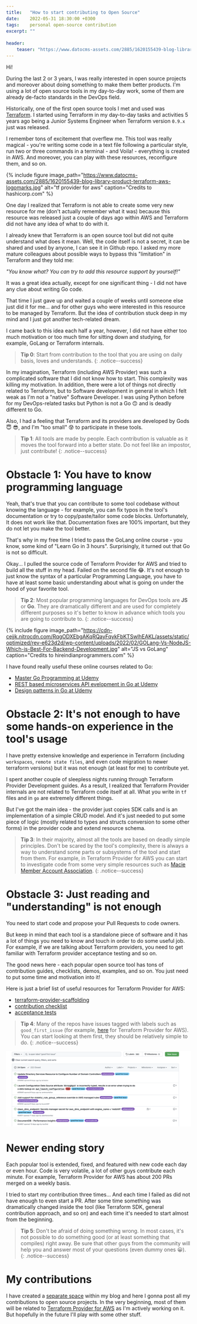 ```yaml
---
title:   "How to start contributing to Open Source"
date:    2022-05-31 18:30:00 +0300
tags:    personal open-source contribution
excerpt: ""

header:
    teaser: "https://www.datocms-assets.com/2885/1620155439-blog-library-product-terraform-aws-logomarks.jpg"
---
```


Hi!

During the last 2 or 3 years, I was really interested in open source projects and moreover about doing something to make
them better products. I'm using a lot of open source tools in my day-to-day work, some of them are already de-facto 
standards in the DevOps field.

Historically, one of the first open source tools I met and used was [Terraform][tf]. I started using Terraform in my day-to-day
tasks and activities 5 years ago being a Junior Systems Engineer when Terraform version `0.9.x` just was released.

I remember tons of excitement that overflew me. This tool was really magical - you're writing some code in a text file
following a particular style, run two or three commands in a terminal - and Voila! - everything is created in AWS. And
moreover, you can play with these resources, reconfigure them, and so on.

{% include figure image_path="https://www.datocms-assets.com/2885/1620155439-blog-library-product-terraform-aws-logomarks.jpg"
alt="tf provider for aws" caption="Credits to hashicorp.com" %}

One day I realized that Terraform is not able to create some very new resource for me (don't actually remember what it 
was) because this resource was released just a couple of days ago within AWS and Terraform did not have any idea of what 
to do with it.

I already knew that Terraform is an open source tool but did not quite understand what does it mean. Well, the code itself
is not a secret, it can be shared and used by anyone, I can see it in Github repo. I asked my more mature colleagues about 
possible ways to bypass this "limitation" in Terraform and they told me:

*"You know what? You can try to add this resource support by yourself!"*

It was a great idea actually, except for one significant thing - I did not have any clue about writing Go code.

That time I just gave up and waited a couple of weeks until someone else just did it for me... and for other guys who were
interested in this resource to be managed by Terraform. But the idea of contribution stuck deep in my mind and I just got
another tech-related dream.

I came back to this idea each half a year, however, I did not have either too much motivation or too much time for sitting 
down and studying, for example, GoLang or Terraform internals.

> **Tip 0**: Start from contribution to the tool that you are using on daily basis, loves and understands.
{: .notice--success}

In my imagination, Terraform (including AWS Provider) was such a complicated software that I did not know how to start.
This complexity was killing my motivation. In addition, there were a lot of things not directly related to Terraform,
but to Software development in general in which I felt weak as I'm not a "native" Software Developer. I was using Python 
before for my DevOps-related tasks but Python is not a Go 🙃 and is deadly different to Go.

Also, I had a feeling that Terraform and its providers are developed by Gods 😇 😎, and I'm "too small" 😰 to participate 
in these tools.

> **Tip 1**: All tools are made by people. Each contribution is valuable as it moves the tool forward into a better
state. Do not feel like an impostor, just contribute!
{: .notice--success}

# Obstacle 1: You have to know programming language

Yeah, that's true that you can contribute to some tool codebase without knowing the language - for example, you can fix
typos in the tool's documentation or try to copy/paste/tailor some code blocks. Unfortunately, It does not work like that.
Documentation fixes are 100% important, but they do not let you make the tool better.

That's why in my free time I tried to pass the GoLang online course - you know, some kind of "Learn Go in 3 hours".
Surprisingly, it turned out that Go is not so difficult.

Okay... I pulled the source code of Terraform Provider for AWS and tried to build all the stuff in my head. Failed on
the second file 😂. It's not enough to just know the syntax of a particular Programming Language, you have to have at 
least some basic understanding about what is going on under the hood of your favorite tool.

> **Tip 2**: Most popular programming languages for DevOps tools are **JS** or **Go**. They are dramatically different and
are used for completely different purposes so it's better to know in advance which tools you are going to contribute to.
{: .notice--success}

{% include figure image_path="https://cdn-cejjk.nitrocdn.com/RqgODXEbgAKqRQayFqykFbKTSwlhEAKL/assets/static/optimized/rev-e623d2d/wp-content/uploads/2022/02/GOLang-Vs-NodeJS-Which-is-Best-For-Backend-Development.jpg"
alt="JS vs GoLang" caption="Credits to hireindianprogrammers.com" %}


I have found really useful these online courses related to Go:
- [Master Go Programming at Udemy](https://www.udemy.com/course/master-go-programming-complete-golang-bootcamp/)
- [REST based microservices API evelopment in Go at Udemy](https://www.udemy.com/course/rest-based-microservices-api-development-in-go-lang/)
- [Design patterns in Go at Udemy](https://www.udemy.com/course/design-patterns-go/)


# Obstacle 2: It's not enough to have some hands-on experience in the tool's usage

I have pretty extensive knowledge and experience in Terraform (including `workspaces`, `remote state files`, and even code 
migration to newer terraform versions) but it was not enough (at least for me) to contribute yet.

I spent another couple of sleepless nights running through Terraform Provider Development guides. As a result, I realized 
that Terraform Provider internals are not related to Terraform code itself at all. What you write in `tf` files and in
`go` are extremely different things.

But I've got the main idea - the provider just copies SDK calls and is an implementation of a simple CRUD model. And it's
just needed to put some piece of logic (mostly related to types and structs conversion to some other forms) in the provider
code and extend resource schema.

> **Tip 3**: In their majority, almost all the tools are based on deadly simple principles. Don't be scared by the tool's 
complexity, there is always a way to understand some parts or subsystems of the tool and start from them. For example,
in Terraform Provider for AWS you can start to investigate code from some very simple resources such as [Macie Member Account Association][macie].
{: .notice--success}


# Obstacle 3: Just reading and "understanding" is not enough

You need to start code and propose your Pull Requests to code owners.

But keep in mind that each tool is a standalone piece of software and it has a lot of things you need to know and touch in
order to do some useful job. For example, if we are talking about Terraform providers, you need to get familiar with
Terraform provider acceptance testing and so on.

The good news here - each popular open source tool has tons of contribution guides, checklists, demos, examples, and so on.
You just need to put some time and motivation into it!

Here is just a brief list of useful resources for Terraform Provider for AWS:
- [terraform-provider-scaffolding][tf-scaff]
- [contribution checklist][checklist]
- [acceptance tests][acc-test]

> **Tip 4**: Many of the repos have issues tagged with labels such as `good_first_issue` (for example, [here][gfi] for Terraform
Provider for AWS). You can start looking at them first, they should be relatively simple to do.
{: .notice--success}

![good first issue](/assets/images/good-first-issue.png)


# Newer ending story

Each popular tool is extended, fixed, and featured with new code each day or even hour. Code is very volatile, a lot of
other guys contribute each minute. For example, Terraform Provider for AWS has about 200 PRs merged on a weekly basis.

I tried to start my contribution three times... And each time I failed as did not have enough to even start a PR.
After some time something was dramatically changed inside the tool (like Terraform SDK, general contribution approach, 
and so on) and each time it's needed to start almost from the beginning.

> **Tip 5**: Don't be afraid of doing something wrong. In most cases, it's not possible to do something good (or at least 
something that compiles) right away. Be sure that other guys from the community will help you and answer most of your
questions (even dummy ones 😀).
{: .notice--success}

# My contributions

I have created a [separate space][opensource] within my blog and here I gonna post all my contributions to open source
projects. In the very beginning, most of them will be related to [Terraform Provider for AWS][tf-aws] as I'm actively 
working on it. But hopefully in the future I'll play with some other stuff.

[tf]: https://www.terraform.io/
[tf-aws]: https://github.com/hashicorp/terraform-provider-aws
[gfi]: https://github.com/hashicorp/terraform-provider-aws/labels/good%20first%20issue
[macie]: https://github.com/hashicorp/terraform-provider-aws/blob/main/internal/service/macie/member_account_association.go

[tf-scaff]: https://github.com/hashicorp/terraform-provider-scaffolding
[checklist]: https://github.com/hashicorp/terraform-provider-aws/blob/main/docs/contributing/contribution-checklists.md
[acc-test]: https://github.com/hashicorp/terraform-provider-aws/blob/main/docs/contributing/running-and-writing-acceptance-tests.md

[opensource]: /opensource/
